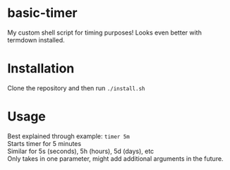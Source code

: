 # basic-timer
My custom shell script for timing purposes! Looks even better with termdown installed.

# Installation
Clone the repository and then run <code>./install.sh</code>

# Usage
Best explained through example:
<code>timer 5m</code> <br />
Starts timer for 5 minutes <br />
Similar for 5s (seconds), 5h (hours), 5d (days), etc <br />
Only takes in one parameter, might add additional arguments in the future.
